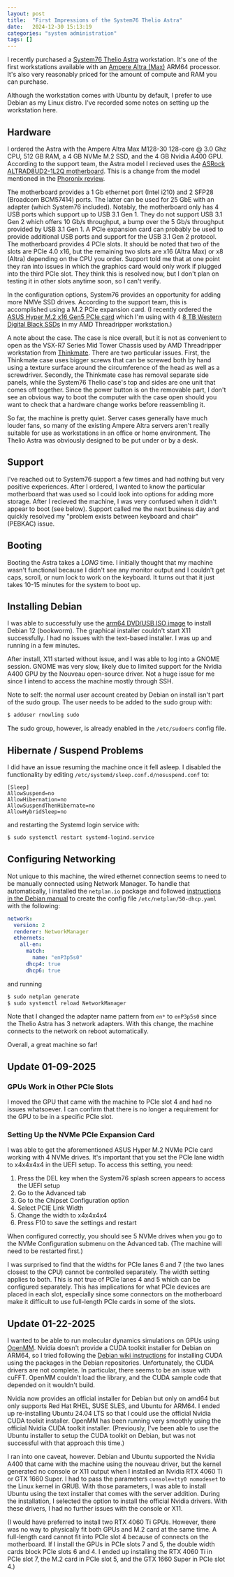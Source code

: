 ```yaml
---
layout: post
title:  "First Impressions of the System76 Thelio Astra"
date:   2024-12-30 15:13:19
categories: "system administration"
tags: []
---
```


I recently purchased a [System76 Thelio Astra](https://system76.com/desktops/thelio-astra-a1-n1/configure) workstation.
It's one of the first workstations available with an [Ampere Altra (Max)](https://amperecomputing.com/products/processors)
ARM64 processor.  It's also very reasonably priced for the amount of compute and RAM you can purchase.

Although the workstation comes with Ubuntu by default, I prefer to use Debian as my Linux distro. 
I've recorded some notes on setting up the workstation here.

## Hardware
I ordered the Astra with the Ampere Altra Max M128-30 128-core @ 3.0 Ghz CPU, 512 GB RAM, a 4 GB NVMe M.2 SSD, and
the 4 GB Nvidia A400 GPU.  According to the support team, the Astra model I recieved uses the
[ASRock ALTRAD8UD2-1L2Q motherboard](https://www.asrockrack.com/general/productdetail.asp?Model=ALTRAD8UD2-1L2Q#Specifications).
This is a change from the model mentioned in the [Phoronix review](https://www.phoronix.com/review/system76-thelio-astra).

The motherboard provides a 1 Gb ethernet port (Intel i210) and 2 SFP28 (Broadcom BCM57414) ports.  The latter can be used for 25 GbE with
an adapter (which System76 included).  Notably, the motherboard only has 4 USB ports which support up to USB 3.1 Gen 1.
They do not support USB 3.1 Gen 2 which offers 10 Gb/s throughput, a bump over the 5 Gb/s throughput provided by USB 3.1 Gen 1.
A PCIe expansion card can probably be used to provide additional USB ports and support for the USB 3.1 Gen 2 protocol. The
motherboard provides 4 PCIe slots.  It should be noted that two of the slots are PCIe 4.0 x16, but the remaining two slots
are x16 (Altra Max) or x8 (Altra) depending on the CPU you order.  Support told me that at one point they ran into issues
in which the graphics card would only work if plugged into the third PCIe slot.  They think this is resolved now, but I
don't plan on testing it in other slots anytime soon, so I can't verify.

In the configuration options, System76 provides an opportunity for adding more NMVe SSD drives.  According to the support team,
this is accomplished using a M.2 PCIe expansion card.  (I recently ordered the [ASUS Hyper M.2 x16 Gen5 PCIe card](https://www.amazon.com/gp/product/B0CKH9FWRQ/)
which I'm using with 4 [8 TB Western Digital Black SSDs](https://shop.sandisk.com/products/ssd/internal-ssd/wd-black-sn850x-nvme-ssd?sku=WDS800T2X0E-00CDD0)
in my AMD Threadripper workstation.)

A note about the case.  The case is nice overall, but it is not as convenient to open as the VSX-R7 Series Mid Tower Chassis used by AMD Threadripper workstation from
[Thinkmate](https://www.thinkmate.com/).  There are two particular issues. First, the Thinkmate case uses bigger screws that
can be screwed both by hand using a texture surface around the circumference of the head as well as a screwdriver.  Secondly,
the Thinkmate case has removal separate side panels, while the System76 Thelio case's top and sides are one unit that comes
off together.  Since the power button is on the removable part, I don't see an obvious way to boot the computer with the case
open should you want to check that a hardware change works before reassembling it.

So far, the machine is pretty quiet.  Server cases generally have much louder fans, so many of the existing Ampere Altra
servers aren't really suitable for use as workstations in an office or home environment.  The Thelio Astra was obviously
designed to be put under or by a desk.

## Support
I've reached out to System76 support a few times and had nothing but very positive experiences.  After I ordered, I wanted to
know the particular motherboard that was used so I could look into options for adding more storage.  After I recieved the
machine, I was very confused when it didn't appear to boot (see below).  Support called me the next business day and quickly
resolved my "problem exists between keyboard and chair" (PEBKAC) issue.

## Booting
Booting the Astra takes a *LONG* time.  I initially thought that my machine wasn't functional because I didn't
see any monitor output and I couldn't get caps, scroll, or num lock to work on the keyboard.  It turns out that it
just takes 10-15 minutes for the system to boot up.

## Installing Debian
I was able to successfully use the [arm64 DVD/USB ISO image](https://cdimage.debian.org/debian-cd/current/arm64/iso-dvd/)
to install Debian 12 (bookworm).  The graphical installer couldn't start X11 successfully.  I had no issues with the
text-based installer.  I was up and running in a few minutes.

After install, X11 started without issue, and I was able to log into a GNOME session.  GNOME was very slow, likely due
to limited support for the Nvidia A400 GPU by the Nouveau open-source driver.  Not a huge issue for me since I intend
to access the machine mostly through SSH.

Note to self: the normal user account created by Debian on install isn't part of the sudo group.  The user needs to be
added to the sudo group with:

```bash
$ adduser rnowling sudo
```

The sudo group, however, is already enabled in the `/etc/sudoers` config file.

## Hibernate / Suspend Problems
I did have an issue resuming the machine once it fell asleep. I disabled the functionality by editing
`/etc/systemd/sleep.conf.d/nosuspend.conf` to:

```
[Sleep]
AllowSuspend=no
AllowHibernation=no
AllowSuspendThenHibernate=no
AllowHybridSleep=no
```

and restarting the Systemd login service with:

```bash
$ sudo systemctl restart systemd-logind.service
```

## Configuring Networking
Not unique to this machine, the wired ethernet connection seems to need to be manually connected using Network Manager.
To handle that automatically, I installed the `netplan.io` package and followed [instructions in the Debian manual](https://www.debian.org/doc/manuals/debian-reference/ch05.en.html#_the_modern_network_configuration_for_cloud_with_dhcp)
to create the config file `/etc/netplan/50-dhcp.yaml` with the following:

```yml
network:
  version: 2
  renderer: NetworkManager
  ethernets:
    all-en:
      match:
        name: "enP3p5s0"
      dhcp4: true
      dhcp6: true
```

and running 

```bash
$ sudo netplan generate
$ sudo systemctl reload NetworkManager
```

Note that I changed the adapter name pattern from `en*` to `enP3p5s0` since the Thelio Astra has 3 network adapters.
With this change, the machine connects to the network on reboot automatically.

Overall, a great machine so far!

## Update 01-09-2025
### GPUs Work in Other PCIe Slots
I moved the GPU that came with the machine to PCIe slot 4 and had no issues whatsoever.  I can confirm that there is no
longer a requirement for the GPU to be in a specific PCIe slot.

### Setting Up the NVMe PCIe Expansion Card
I was able to get the aforementioned ASUS Hyper M.2 NVMe PCIe card working with 4 NVMe drives.  It's important that you set
the PCIe lane width to x4x4x4x4 in the UEFI setup.  To access this setting, you need:

1. Press the DEL key when the System76 splash screen appears to access the UEFI setup
1. Go to the Advanced tab
1. Go to the Chipset Configuration option
1. Select PCIE Link Width
1. Change the width to x4x4x4x4
1. Press F10 to save the settings and restart

When configured correctly, you should see 5 NVMe drives when you go to the NVMe Configuration submenu on the Advanced tab.
(The machine will need to be restarted first.)

I was surprised to find that the widths for PCIe lanes 6 and 7 (the two lanes closest to the CPU) cannot be controlled separately.
The width setting applies to both.  This is not true of PCIe lanes 4 and 5 which can be configured separately.  This has
implications for what PCIe devices are placed in each slot, especially since some connectors on the motherboard make it
difficult to use full-length PCIe cards in some of the slots.


## Update 01-22-2025
I wanted to be able to run molecular dynamics simulations on GPUs using [OpenMM](https://openmm.org/).  Nvidia
doesn't provide a CUDA toolkit installer for Debian on ARM64, so I tried
following the [Debian wiki instructions](https://wiki.debian.org/NvidiaGraphicsDrivers#CUDA) for installing CUDA
using the packages in the Debian repositories.  Unfortunately, the CUDA drivers are not complete.  In particular,
there seems to be an issue with cuFFT.  OpenMM couldn't load the library, and the CUDA sample code that depended on it
wouldn't build.

Nvidia now provides an official installer for Debian but only on amd64 but only supports Red Hat RHEL, SUSE SLES, and Ubuntu for
ARM64.  I ended up re-installing Ubuntu 24.04 LTS so that I could use the official Nvidia CUDA toolkit installer.  OpenMM
has been running very smoothly using the official Nvidia CUDA toolkit installer.  (Previously, I've been able to use
the Ubuntu installer to setup the CUDA toolkit on Debian, but was not successful with that approach this time.)

I ran into one caveat, however.  Debian and Ubuntu supported the Nvidia A400 that came with the machine
using the nouveau driver, but the kernel generated no console or X11 output when I installed an Nvidia RTX 4060 Ti or GTX
1660 Super.  I had to pass the parameters `console=tty0 nomodeset` to the Linux kernel in GRUB.  With those parameters,
I was able to install Ubuntu using the text installer that comes with the server addition.  During the installation,
I selected the option to install the official Nvidia drivers.  With these drivers, I had no further issues with the console
or X11.

(I would have preferred to install two RTX 4060 Ti GPUs.  However, there was no way to physically fit both GPUs and M.2 card
at the same time. A full-length card cannot fit into PCIe slot 4 because of connects on the motherboard. If I install the GPUs
in PCIe slots 7 and 5, the double width cards block PCIe slots 6 and 4.  I ended up installing the RTX 4060 Ti in PCIe slot 7,
the M.2 card in PCIe slot 5, and the GTX 1660 Super in PCIe slot 4.)
